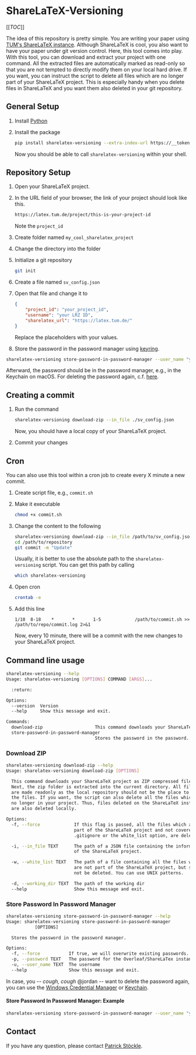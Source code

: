 # ShareLaTeX-Versioning

[[_TOC_]]

The idea of this repository is pretty simple.
You are writing your paper using [TUM's ShareLaTeX instance](https://latex.tum.de).
Although ShareLaTeX is cool, you also want to have your paper under git version control.
Here, this tool comes into play.
With this tool, you can download and extract your project with one command.
All the extracted files are automatically marked as read-only so that you are not tempted to directly modify them on your local hard drive.
If you want, you can instruct the script to delete all files which are no longer part of your ShareLaTeX project.
This is especially handy when you delete files in ShareLaTeX and you want them also deleted in your git repository.

## General Setup

1. Install [Python](https://www.python.org/downloads/)
2. Install the package

    ```bash
    pip install sharelatex-versioning --extra-index-url https://__token__:<your_personal_token>@gitlab.lrz.de/api/v4/projects/52151/packages/pypi/simple
    ```

    Now you should be able to call `sharelatex-versioning` within your shell.

## Repository Setup

1. Open your ShareLaTeX project.
5. In the URL field of your browser, the link of your project should look like this.

    ```bash
   https://latex.tum.de/project/this-is-your-project-id
    ```

   Note the `project_id`
6. Create folder named `my_cool_sharelatex_project`
7. Change the directory into the folder
8. Initialize a git repository

    ```bash
    git init
    ```

9. Create a file named `sv_config.json`
10. Open that file and change it to

    ```json
    {
        "project_id": "your_project_id",
        "username": "your LRZ ID",
        "sharelatex_url": "https://latex.tum.de/"
    }
    ```

    Replace the placeholders with your values.
11. Store the password in the password manager using [keyring](https://pypi.org/project/keyring/).

   ```bash
   sharelatex-versioning store-password-in-password-manager --user_name "your LRZ ID" --password "your password" 
   ```

   Afterward, the password should be in the password manager, e.g., in the Keychain on macOS.
   For deleting the password again, c.f. [here](#store-password-in-password-manager).

## Creating a commit

1. Run the command

    ```bash
    sharelatex-versioning download-zip --in_file ./sv_config.json
    ```

    Now, you should have a local copy of your ShareLaTeX project.
3. Commit your changes

## Cron

You can also use this tool within a cron job to create every X minute a new commit.

1. Create script file, e.g., `commit.sh`
2. Make it executable

    ```bash
    chmod +x commit.sh
    ```

3. Change the content to the following

    ```bash
    sharelatex-versioning download-zip --in_file /path/to/sv_config.json --working_dir /path/to/repository
    cd /path/to/repository
    git commit -m "Update"
    ```

   Usually, it is better to use the absolute path to the `sharelatex-versioning` script.
   You can get this path by calling

   ```bash
   which sharelatex-versioning
   ```

4. Open cron

    ```bash
    crontab -e
    ```

5. Add this line

   ```cron
   1/10  8-18    *       *       1-5             /path/to/commit.sh >> /path/to/repo/commit.log 2>&1
   ```

    Now, every 10 minute, there will be a commit with the new changes to your ShareLaTeX project.

## Command line usage

```bash
sharelatex-versioning --help
Usage: sharelatex-versioning [OPTIONS] COMMAND [ARGS]...

  :return:

Options:
  --version  Version
  --help     Show this message and exit.

Commands:
  download-zip                    This command downloads your ShareLaTeX...
  store-password-in-password-manager
                                  Stores the password in the password...
```

### Download ZIP

```bash
sharelatex-versioning download-zip --help
Usage: sharelatex-versioning download-zip [OPTIONS]

  This command downloads your ShareLaTeX project as ZIP compressed file.
  Next, the zip folder is extracted into the current directory. All files
  are made readonly as the local repository should not be the place to edit
  the files. If you want, the script can also delete all the files which are
  no longer in your project. Thus, files deleted on the ShareLaTeX instance
  are also deleted locally.

Options:
  -f, --force             If this flag is passed, all the files which are not
                          part of the ShareLaTeX project and not covered by
                          .gitignore or the white_list option, are deleted.

  -i, --in_file TEXT      The path of a JSON file containing the information
                          of the ShareLaTeX project.

  -w, --white_list TEXT   The path of a file containing all the files which
                          are not part of the ShareLaTeX project, but should
                          not be deleted. You can use UNIX patterns.

  -d, --working_dir TEXT  The path of the working dir
  --help                  Show this message and exit.
```

### Store Password In Password Manager

```bash
sharelatex-versioning store-password-in-password-manager --help
Usage: sharelatex-versioning store-password-in-password-manager
           [OPTIONS]

  Stores the password in the password manager.

Options:
  -f, --force           If true, we will overwrite existing passwords.
  -p, --password TEXT   The password for the Overleaf/ShareLaTex instance.
  -u, --user_name TEXT  The username
  --help                Show this message and exit.
```

In case, you -- *cough, cough* @jordan -- want to delete the password again, you can use the [Windows Credential Manager](https://kb.intermedia.net/Article/44527) or [Keychain](https://www.wikihow.com/Delete-Saved-Passwords-from-the-iCloud-Keychain-on-macOS).

#### Store Password In Password Manager: Example

```bash
sharelatex-versioning store-password-in-password-manager --user_name "your LRZ ID" --password "your password"
```

## Contact

If you have any question, please contact [Patrick Stöckle](mailto:patrick.stoeckle@tum.de).
